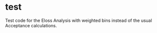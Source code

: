 # test

Test code for the Eloss Analysis with weighted bins instead of the usual Acceptance calculations.

